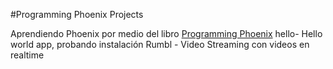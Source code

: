 #Programming Phoenix Projects

Aprendiendo Phoenix por medio del libro [Programming Phoenix](https://pragprog.com/book/phoenix/programming-phoenix)
hello- Hello world app, probando instalación
Rumbl - Video Streaming con videos en realtime
